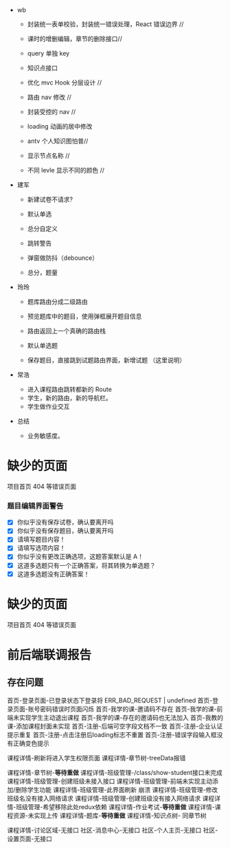 - wb

  - 封装统一表单校验，封装统一错误处理，React 错误边界 //

  - 课时的增删编辑，章节的删除接口//

  - query 单独 key

  - 知识点接口

  - 优化 mvc Hook 分层设计 //

  - 路由 nav 修改 //

  - 封装受控的 nav //

  - loading 动画的居中修改

  - antv 个人知识图怕普//

  - 显示节点名称 //

  - 不同 levle 显示不同的颜色 //

- 建军

  - 新建试卷不请求?

  - 默认单选

  - 总分自定义

  - 跳转警告

  - 弹窗做防抖（debounce）

  - 总分，题量

- 玲玲

  - 题库路由分成二级路由

  - 预览题库中的题目，使用弹框展开题目信息

  - 路由返回上一个真确的路由栈

  - 默认单选题

  - 保存题目，直接跳到试题路由界面，新增试题 （这里说明）

- 常浩

  - 进入课程路由跳转都新的 Route
  - 学生，新的路由，新的导航栏。
  - 学生做作业交互

- 总结

  - 业务敏感度。

# 缺少的页面

项目首页
404 等错误页面

### 题目编辑界面警告

- [x] 你似乎没有保存试卷，确认要离开吗
- [x] 你似乎没有保存题目，确认要离开吗
- [x] 请填写题目内容！
- [x] 请填写选项内容！
- [x] 你似乎没有更改正确选项，这题答案默认是 A！
- [x] 这道多选题只有一个正确答案，将其转换为单选题？
- [x] 这道多选题没有正确答案！

# 缺少的页面

项目首页
404 等错误页面

# 前后端联调报告

## 存在问题
首页-登录页面-已登录状态下登录将 ERR_BAD_REQUEST | undefined
首页-登录页面-账号密码错误时页面闪烁
首页-我学的课-邀请码不存在
首页-我学的课-前端未实现学生主动退出课程
首页-我学的课-存在的邀请码也无法加入
首页-我教的课-添加课程封面未实现
首页-注册-后端可空字段文档不一致
首页-注册-企业认证提示重复
首页-注册-点击注册后loading标志不重置
首页-注册-错误字段输入框没有正确变色提示

课程详情-刷新将进入学生权限页面
课程详情-章节树-treeData报错
<!-- 课程详情-章节树-创建课时底下不能添加内容
课程详情-章节树-课时重命名未实现
课程详情-章节树-不能保存 -->
课程详情-章节树-**等待重做**
课程详情-班级管理-/class/show-student接口未完成
课程详情-班级管理-创建班级未接入接口
课程详情-班级管理-前端未实现主动添加/删除学生功能
课程详情-班级管理-此界面刷新 崩溃
课程详情-班级管理-修改班级名没有接入网络请求
课程详情-班级管理-创建班级没有接入网络请求
课程详情-班级管理-希望移除此处redux依赖
课程详情-作业考试-**等待重做**
课程详情-课程资源-未实现上传
课程详情-题库-**等待重做**
课程详情-知识点树- 同章节树

课程详情-讨论区域-无接口
社区-消息中心-无接口
社区-个人主页-无接口
社区-设置页面-无接口

